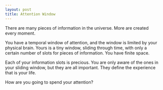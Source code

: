 ```yaml
---
layout: post
title: Attention Window
---
```


There are many pieces of information in the universe. More are created every moment.

You have a temporal window of attention, and the window is limited by your physical brain. Yours is a tiny window, sliding through time, with only a certain number of slots for pieces of information. You have finite space.

<!--more-->

Each of your information slots is precious. You are only aware of the ones in your sliding window, but they are all important. They define the experience that is your life.

How are you going to spend your attention?